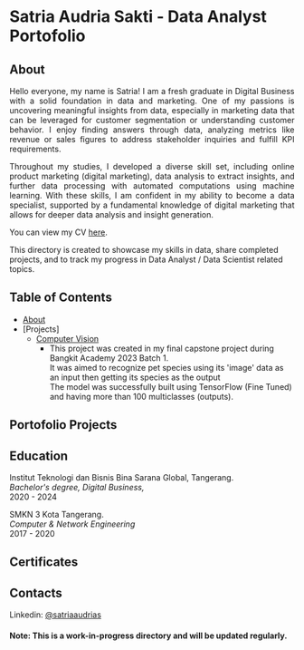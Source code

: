 # Satria Audria Sakti - Data Analyst Portofolio

## About

<p align=justify>Hello everyone, my name is Satria! I am a fresh graduate in Digital Business with a solid foundation in data and marketing. One of my passions is uncovering meaningful insights from data, especially in marketing data that can be leveraged for customer segmentation or understanding customer behavior. I enjoy finding answers through data, analyzing metrics like revenue or sales figures to address stakeholder inquiries and fulfill KPI requirements. </p>

<p align=justify>Throughout my studies, I developed a diverse skill set, including online product marketing (digital marketing), data analysis to extract insights, and further data processing with automated computations using machine learning. With these skills, I am confident in my ability to become a data specialist, supported by a fundamental knowledge of digital marketing that allows for deeper data analysis and insight generation.</p>

You can view my CV [here](https://github.com/satria4s/Portofolio/blob/main/CV_Satria%20Audria%20Sakti.pdf).

This directory is created to showcase my skills in data, share completed projects, and to track my progress in Data Analyst / Data Scientist related topics.

## Table of Contents
- [About](https://github.com/satria4s/Portofolio/blob/main/README.md#About)
- [Projects]
  - [Computer Vision](https://github.com/heiwan-bangkit-project/ml-heiwan-tfmodels/blob/main/Model_ProjectCapstone_Heiwan_v3_FINISH.ipynb)
    - This project was created in my final capstone project during Bangkit Academy 2023 Batch 1.<br>
      It was aimed to recognize pet species using its 'image' data as an input then getting its species as the output<br>
      The model was successfully built using TensorFlow (Fine Tuned) and having more than 100 multiclasses (outputs).
      
## Portofolio Projects

## Education
Institut Teknologi dan Bisnis Bina Sarana Global, Tangerang.<br>
*Bachelor's degree, Digital Business,*<br>
2020 - 2024

SMKN 3 Kota Tangerang.<br>
*Computer & Network Engineering*<br>
2017 - 2020

## Certificates

## Contacts 
Linkedin: [@satriaaudrias](https://www.linkedin.com/in/satriaaudrias)

#### Note: This is a work-in-progress directory and will be updated regularly.
